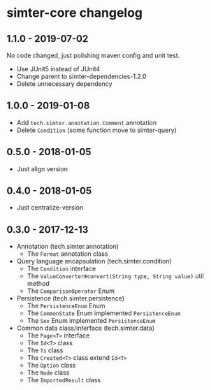# simter-core changelog

## 1.1.0 - 2019-07-02

No code changed, just polishing maven config and unit test.

- Use JUnit5 instead of JUnit4
- Change parent to simter-dependencies-1.2.0
- Delete unnecessary dependency

## 1.0.0 - 2019-01-08

- Add `tech.simter.annotation.Comment` annotation
- Delete `Condition` (some function move to simter-query)

## 0.5.0 - 2018-01-05

- Just align version

## 0.4.0 - 2018-01-05

- Just centralize-version

## 0.3.0 - 2017-12-13

- Annotation (tech.simter.annotation)
    - The `Format` annotation class
- Query language encapsulation (tech.simter.condition)
    - The `Condition` interface
    - The `ValueConverter#convert(String type, String value)` util method
    - The `ComparisonOperator` Enum
- Persistence (tech.simter.persistence)
    - The `PersistenceEnum` Enum
    - The `CommonState` Enum implemented `PersistenceEnum`
    - The `Sex` Enum implemented `PersistenceEnum`
- Common data class/interface (tech.simter.data)
    - The `Page<T>` interface
    - The `Id<T>` class
    - The `Ts` class
    - The `Created<T>` class extend `Id<T>`
    - The `Option` class
    - The `Node` class
    - The `ImportedResult` class